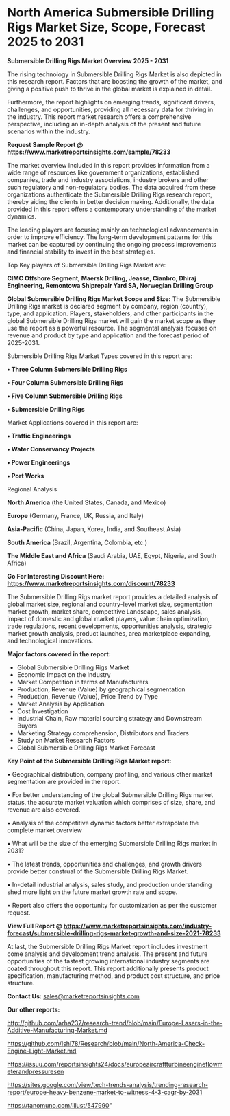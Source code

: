 # North America Submersible Drilling Rigs Market Size, Scope, Forecast 2025 to 2031

<Strong> Submersible Drilling Rigs Market Overview 2025 - 2031</strong>

The rising technology in Submersible Drilling Rigs Market is also depicted in this research report. Factors that are boosting the growth of the market, and giving a positive push to thrive in the global market is explained in detail.

Furthermore, the report highlights on emerging trends, significant drivers, challenges, and opportunities, providing all necessary data for thriving in the industry. This report market research offers a comprehensive perspective, including an in-depth analysis of the present and future scenarios within the industry.

<strong>Request Sample Report @ <a href=https://www.marketreportsinsights.com/sample/78233>https://www.marketreportsinsights.com/sample/78233</a></strong>

The market overview included in this report provides information from a wide range of resources like government organizations, established companies, trade and industry associations, industry brokers and other such regulatory and non-regulatory bodies. The data acquired from these organizations authenticate the Submersible Drilling Rigs research report, thereby aiding the clients in better decision making. Additionally, the data provided in this report offers a contemporary understanding of the market dynamics.

The leading players are focusing mainly on technological advancements in order to improve efficiency. The long-term development patterns for this market can be captured by continuing the ongoing process improvements and financial stability to invest in the best strategies.

Top Key players of Submersible Drilling Rigs Market are:

<strong>CIMC Offshore Segment, Maersk Drilling, Jeasse, Cianbro, Dhiraj Engineering, Remontowa Shiprepair Yard SA, Norwegian Drilling Group</strong>

<strong><b>Global Submersible Drilling Rigs Market Scope and Size:</b></strong>
The Submersible Drilling Rigs market is declared segment by company, region (country), type, and application. Players, stakeholders, and other participants in the global Submersible Drilling Rigs market will gain the market scope as they use the report as a powerful resource. The segmental analysis focuses on revenue and product by type and application and the forecast period of 2025-2031.

Submersible Drilling Rigs Market Types covered in this report are:

<strong>• Three Column Submersible Drilling Rigs

• Four Column Submersible Drilling Rigs

• Five Column Submersible Drilling Rigs

• Submersible Drilling Rigs</strong>

Market Applications covered in this report are:

<strong>• Traffic Engineerings

• Water Conservancy Projects

• Power Engineerings

• Port Works</strong> 

Regional Analysis

<strong>North America</strong> (the United States, Canada, and Mexico)

<strong>Europe</strong> (Germany, France, UK, Russia, and Italy)

<strong>Asia-Pacific</strong> (China, Japan, Korea, India, and Southeast Asia)

<strong>South America</strong> (Brazil, Argentina, Colombia, etc.)

<strong>The Middle East and Africa</strong> (Saudi Arabia, UAE, Egypt, Nigeria, and South Africa)

<strong>Go For Interesting Discount Here: <a href=https://www.marketreportsinsights.com/discount/78233>https://www.marketreportsinsights.com/discount/78233</a></strong>

The Submersible Drilling Rigs market report provides a detailed analysis of global market size, regional and country-level market size, segmentation market growth, market share, competitive Landscape, sales analysis, impact of domestic and global market players, value chain optimization, trade regulations, recent developments, opportunities analysis, strategic market growth analysis, product launches, area marketplace expanding, and technological innovations.

<strong><b>Major factors covered in the report:</b></strong>
<ul>
  <li>Global Submersible Drilling Rigs Market </li>
  <li>Economic Impact on the Industry</li>
  <li>Market Competition in terms of Manufacturers</li>
  <li>Production, Revenue (Value) by geographical segmentation</li>
  <li>Production, Revenue (Value), Price Trend by Type</li>
  <li>Market Analysis by Application</li>
  <li>Cost Investigation</li>
  <li>Industrial Chain, Raw material sourcing strategy and Downstream Buyers</li>
  <li>Marketing Strategy comprehension, Distributors and Traders</li>
  <li>Study on Market Research Factors</li>
  <li>Global Submersible Drilling Rigs Market Forecast</li>
</ul>

<strong><b>Key Point of the Submersible Drilling Rigs Market report:</b></strong>

• Geographical distribution, company profiling, and various other market segmentation are provided in the report.

• For better understanding of the global Submersible Drilling Rigs market status, the accurate market valuation which comprises of size, share, and revenue are also covered.

• Analysis of the competitive dynamic factors better extrapolate the complete market overview

• What will be the size of the emerging Submersible Drilling Rigs market in 2031?

• The latest trends, opportunities and challenges, and growth drivers provide better construal of the Submersible Drilling Rigs Market.

• In-detail industrial analysis, sales study, and production understanding shed more light on the future market growth rate and scope.

• Report also offers the opportunity for customization as per the customer request.

<strong><b>View Full Report @ <a href=https://www.marketreportsinsights.com/industry-forecast/submersible-drilling-rigs-market-growth-and-size-2021-78233>https://www.marketreportsinsights.com/industry-forecast/submersible-drilling-rigs-market-growth-and-size-2021-78233</a></b></strong>


At last, the Submersible Drilling Rigs Market report includes investment come analysis and development trend analysis. The present and future opportunities of the fastest growing international industry segments are coated throughout this report. This report additionally presents product specification, manufacturing method, and product cost structure, and price structure.

<strong>Contact Us:</strong>
sales@marketreportsinsights.com

<strong>Our other reports:</strong>

<a href=http://github.com/arha237/research-trend/blob/main/Europe-Lasers-in-the-Additive-Manufacturing-Market.md>http://github.com/arha237/research-trend/blob/main/Europe-Lasers-in-the-Additive-Manufacturing-Market.md</a>

<a href=https://github.com/Ishi78/Research/blob/main/North-America-Check-Engine-Light-Market.md>https://github.com/Ishi78/Research/blob/main/North-America-Check-Engine-Light-Market.md</a>

<a href=https://issuu.com/reportsinsights24/docs/europeaircraftturbineengineflowmeterandpressuresen>https://issuu.com/reportsinsights24/docs/europeaircraftturbineengineflowmeterandpressuresen</a>

<a href=https://sites.google.com/view/tech-trends-analysis/trending-research-report/europe-heavy-benzene-market-to-witness-4-3-cagr-by-2031>https://sites.google.com/view/tech-trends-analysis/trending-research-report/europe-heavy-benzene-market-to-witness-4-3-cagr-by-2031</a>

<a href=https://tanomuno.com/illust/547990>https://tanomuno.com/illust/547990</a>"
